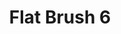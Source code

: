 ---
title: "Flat Brush 6"
price: "550" 
desc: "Cetkice"
img_path: "/assets/img/ABT835-6.jpg"
brand: Abteilung
available: true
special_offer: false
new: false
soon: false
cat: "ABTEILUNG-502"
subcat: "ABT-CETKICE"
subsubcat: ""
---